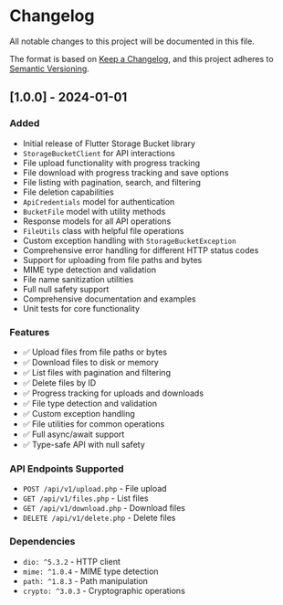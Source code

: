 # Changelog

All notable changes to this project will be documented in this file.

The format is based on [Keep a Changelog](https://keepachangelog.com/en/1.0.0/),
and this project adheres to [Semantic Versioning](https://semver.org/spec/v2.0.0.html).

## [1.0.0] - 2024-01-01

### Added
- Initial release of Flutter Storage Bucket library
- `StorageBucketClient` for API interactions
- File upload functionality with progress tracking
- File download with progress tracking and save options
- File listing with pagination, search, and filtering
- File deletion capabilities
- `ApiCredentials` model for authentication
- `BucketFile` model with utility methods
- Response models for all API operations
- `FileUtils` class with helpful file operations
- Custom exception handling with `StorageBucketException`
- Comprehensive error handling for different HTTP status codes
- Support for uploading from file paths and bytes
- MIME type detection and validation
- File name sanitization utilities
- Full null safety support
- Comprehensive documentation and examples
- Unit tests for core functionality

### Features
- ✅ Upload files from file paths or bytes
- ✅ Download files to disk or memory
- ✅ List files with pagination and filtering
- ✅ Delete files by ID
- ✅ Progress tracking for uploads and downloads
- ✅ File type detection and validation
- ✅ Custom exception handling
- ✅ File utilities for common operations
- ✅ Full async/await support
- ✅ Type-safe API with null safety

### API Endpoints Supported
- `POST /api/v1/upload.php` - File upload
- `GET /api/v1/files.php` - List files
- `GET /api/v1/download.php` - Download files
- `DELETE /api/v1/delete.php` - Delete files

### Dependencies
- `dio: ^5.3.2` - HTTP client
- `mime: ^1.0.4` - MIME type detection
- `path: ^1.8.3` - Path manipulation
- `crypto: ^3.0.3` - Cryptographic operations 